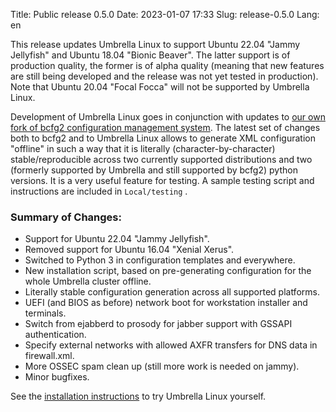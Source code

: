 Title: Public release 0.5.0
Date: 2023-01-07 17:33
Slug: release-0.5.0
Lang: en

This release updates Umbrella Linux to support Ubuntu 22.04 "Jammy
Jellyfish" and Ubuntu 18.04 "Bionic Beaver". The latter support is of
production quality, the former is of alpha quality (meaning that new
features are still being developed and the release was not yet tested in
production). Note that Ubuntu 20.04 "Focal Focca" will not be supported
by Umbrella Linux.

Development of Umbrella Linux goes in conjunction with updates to
[our own fork of bcfg2 configuration management system](https://github.com/metlov/bcfg2).
The latest set of changes both to bcfg2 and to Umbrella Linux allows to
generate XML configuration "offline" in such a way that it is literally 
(character-by-character) stable/reproducible across two currently
supported distributions and two (formerly supported by Umbrella and still
supported by bcfg2) python versions. It is a very useful feature for
testing. A sample testing script and instructions are included in
`Local/testing` .

### Summary of Changes:

* Support for Ubuntu 22.04 "Jammy Jellyfish".
* Removed support for Ubuntu 16.04 "Xenial Xerus".
* Switched to Python 3 in configuration templates and everywhere.
* New installation script, based on pre-generating configuration for the whole Umbrella cluster offline.
* Literally stable configuration generation across all supported platforms.
* UEFI (and BIOS as before) network boot for workstation installer and terminals.
* Switch from ejabberd to prosody for jabber support with GSSAPI authentication.
* Specify external networks with allowed AXFR transfers for DNS data in firewall.xml.
* More OSSEC spam clean up (still more work is needed on jammy).
* Minor bugfixes.

See the
[installation instructions](installation/)
to try Umbrella Linux yourself.
